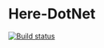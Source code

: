 # Here-DotNet

[![Build status](https://ci.appveyor.com/api/projects/status/6sft8oq9spmxex0t?svg=true)](https://ci.appveyor.com/project/463728946/here-dotnet)
